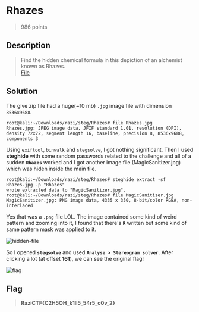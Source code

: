 # Rhazes
> 986 points

## Description
> Find the hidden chemical formula in this depiction of an alchemist known as Rhazes. <br>
> [File](Rhazes.zip)

## Solution
The give zip file had a huge(~10 mb) `.jpg` image file with dimension `8536x9688`. 

```console
root@kali:~/Downloads/razi/steg/Rhazes# file Rhazes.jpg 
Rhazes.jpg: JPEG image data, JFIF standard 1.01, resolution (DPI), density 72x72, segment length 16, baseline, precision 8, 8536x9688, components 3
```
Using `exiftool`, `binwalk` and `stegsolve`, I got nothing significant. Then I used **steghide** with some random passwords related to the challenge and 
all of a sudden **`Rhazes`** worked and I got another image file (MagicSanitizer.jpg) which was hiden inside the main file.

```console
root@kali:~/Downloads/razi/steg/Rhazes# steghide extract -sf Rhazes.jpg -p "Rhazes"
wrote extracted data to "MagicSanitizer.jpg".
root@kali:~/Downloads/razi/steg/Rhazes# file MagicSanitizer.jpg 
MagicSanitizer.jpg: PNG image data, 4335 x 350, 8-bit/color RGBA, non-interlaced
```
Yes that was a `.png` file LOL. The image contained some kind of weird pattern and zooming into it, I found that there's **`R`** written but some kind of same 
pattern mask was applied to it.

![hidden-file](MagicSanitizer.jpg )

So I opened **`stegsolve`** and used **`Analyse > Stereogram solver`**. After clicking a lot (at offset **161**), we can see the original flag!

![flag](solved.bmp)

## Flag
> **RaziCTF{C2H5OH_k1ll5_54r5_c0v_2}**
